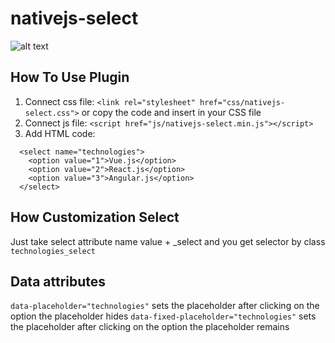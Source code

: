# nativejs-select
![alt text](https://pp.userapi.com/c846521/v846521931/6ea5c/cIZpn7ze6RA.jpg)
## How To Use Plugin
1. Connect css file: `<link rel="stylesheet" href="css/nativejs-select.css">` or copy the code and insert in your CSS file
2. Connect js file: `<script href="js/nativejs-select.min.js"></script>`
3. Add HTML code:
```
  <select name="technologies">
    <option value="1">Vue.js</option>
    <option value="2">React.js</option>
    <option value="3">Angular.js</option>
  </select>
```
## How Customization Select
Just take select attribute name value + _select and you get selector by class `technologies_select`
## Data attributes
`data-placeholder="technologies"` sets the placeholder after clicking on the option the placeholder hides
`data-fixed-placeholder="technologies"` sets the placeholder after clicking on the option the placeholder remains

